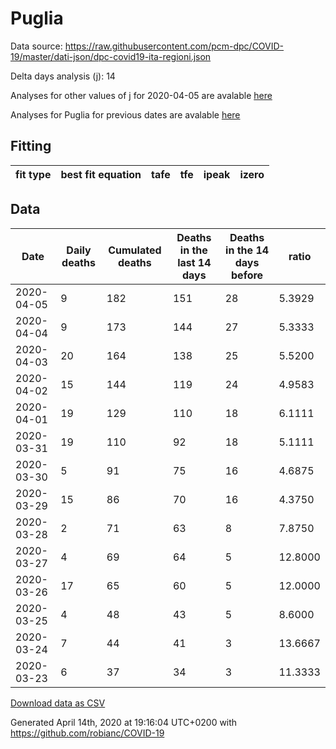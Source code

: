 # Puglia

Data source: https://raw.githubusercontent.com/pcm-dpc/COVID-19/master/dati-json/dpc-covid19-ita-regioni.json

Delta days analysis (j): 14

Analyses for other values of j for 2020-04-05 are avalable [here](../2020-04-05/README.md)

Analyses for Puglia for previous dates are avalable [here](../README.md)

## Fitting 
|fit type|best fit equation|tafe|tfe|ipeak|izero|
|-------|-----|--------|------|---|---|

## Data
|Date|Daily deaths|Cumulated deaths|Deaths in the last 14 days|Deaths in the 14 days before|ratio|
|----|----------|-----------|-------|--------------------|-----|
|2020-04-05|9|182|151|28|5.3929|
|2020-04-04|9|173|144|27|5.3333|
|2020-04-03|20|164|138|25|5.5200|
|2020-04-02|15|144|119|24|4.9583|
|2020-04-01|19|129|110|18|6.1111|
|2020-03-31|19|110|92|18|5.1111|
|2020-03-30|5|91|75|16|4.6875|
|2020-03-29|15|86|70|16|4.3750|
|2020-03-28|2|71|63|8|7.8750|
|2020-03-27|4|69|64|5|12.8000|
|2020-03-26|17|65|60|5|12.0000|
|2020-03-25|4|48|43|5|8.6000|
|2020-03-24|7|44|41|3|13.6667|
|2020-03-23|6|37|34|3|11.3333|

[Download data as CSV](COVID-19_puglia_j14_2020-04-05.csv)

Generated April 14th, 2020 at 19:16:04 UTC+0200 with https://github.com/robianc/COVID-19
